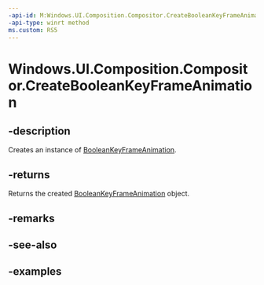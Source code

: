 ```yaml
---
-api-id: M:Windows.UI.Composition.Compositor.CreateBooleanKeyFrameAnimation
-api-type: winrt method
ms.custom: RS5
---
```


<!-- Method syntax.
public BooleanKeyFrameAnimation Compositor.CreateBooleanKeyFrameAnimation()
-->

# Windows.UI.Composition.Compositor.CreateBooleanKeyFrameAnimation

## -description

Creates an instance of [BooleanKeyFrameAnimation](booleankeyframeanimation.md).

## -returns

Returns the created [BooleanKeyFrameAnimation](booleankeyframeanimation.md) object.

## -remarks

## -see-also

## -examples


